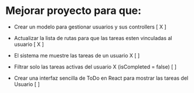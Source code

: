 # Mejorar proyecto para que:

- Crear un modelo para gestionar usuarios y sus controllers [ X ]

- Actualizar la lista de rutas para que las tareas esten vinculadas al usuario [ X ]

- El sistema me muestre las tareas de un usuario X [ ]

- Filtrar solo las tareas activas del usuario X (isCompleted = false) [ ]

- Crear una interfaz sencilla de ToDo en React para mostrar las tareas del Usuario [ ]